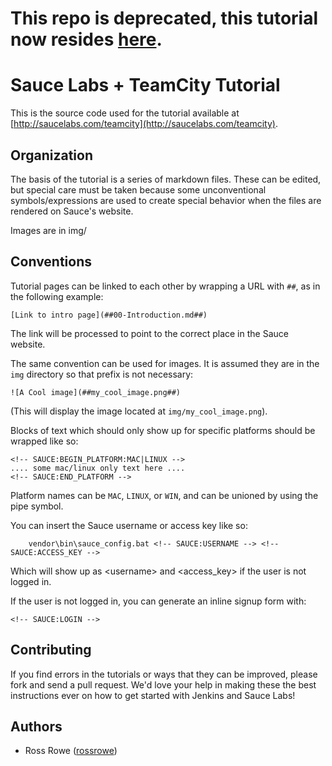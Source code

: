 # This repo is deprecated, this tutorial now resides [here](https://github.com/saucelabs/docs/blob/master/markdown/ci-integrations/teamcity.md).
Sauce Labs + TeamCity Tutorial
====

This is the source code used for the tutorial available at
[http://saucelabs.com/teamcity](http://saucelabs.com/teamcity).

Organization
----

The basis of the tutorial is a series of markdown files. These can be edited,
but special care must be taken because some unconventional symbols/expressions
are used to create special behavior when the files are rendered on Sauce's
website.

Images are in img/

Conventions
----

Tutorial pages can be linked to each other by wrapping a URL with `##`, as
in the following example:

    [Link to intro page](##00-Introduction.md##)

The link will be processed to point to the correct place in the Sauce website.

The same convention can be used for images. It is assumed they are in the `img`
directory so that prefix is not necessary:

    ![A Cool image](##my_cool_image.png##)

(This will display the image located at `img/my_cool_image.png`).

Blocks of text which should only show up for specific platforms should be
wrapped like so:

    <!-- SAUCE:BEGIN_PLATFORM:MAC|LINUX -->
    .... some mac/linux only text here ....
    <!-- SAUCE:END_PLATFORM -->

Platform names can be `MAC`, `LINUX`, or `WIN`, and can be unioned by using the
pipe symbol.

You can insert the Sauce username or access key like so:

        vendor\bin\sauce_config.bat <!-- SAUCE:USERNAME --> <!-- SAUCE:ACCESS_KEY -->

Which will show up as &lt;username&gt; and &lt;access_key&gt; if the user is
not logged in.

If the user is not logged in, you can generate an inline signup form with:

    <!-- SAUCE:LOGIN -->

Contributing
----

If you find errors in the tutorials or ways that they can be improved, please
fork and send a pull request. We'd love your help in making these the best
instructions ever on how to get started with Jenkins and Sauce
Labs!

Authors
----

*  Ross Rowe ([rossrowe](http://github.com/rossrowe/))
